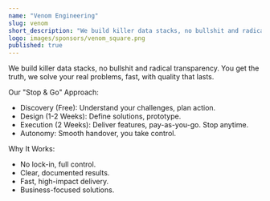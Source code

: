 ```yaml
---
name: "Venom Engineering"
slug: venom
short_description: "We build killer data stacks, no bullshit and radical transparency. You get the truth, we solve your real problems, fast, with quality that lasts."
logo: images/sponsors/venom_square.png  
published: true
---
```


We build killer data stacks, no bullshit and radical transparency. You get the truth, we solve your real problems, fast, with quality that lasts.

Our "Stop & Go" Approach:

* Discovery (Free): Understand your challenges, plan action.
* Design (1-2 Weeks): Define solutions, prototype.
* Execution (2 Weeks): Deliver features, pay-as-you-go. Stop anytime.
* Autonomy: Smooth handover, you take control.

Why It Works:

* No lock-in, full control.
* Clear, documented results.
* Fast, high-impact delivery.
* Business-focused solutions.
